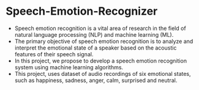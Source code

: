 # Speech-Emotion-Recognizer
- Speech emotion recognition is a vital area of research in the field of natural language processing (NLP) and machine learning (ML).
- The primary objective of speech emotion recognition is to analyze and interpret the emotional state of a speaker based on the acoustic features of their speech signal.
- In this project, we propose to develop a speech emotion recognition system using machine learning algorithms.
- This project, uses dataset of audio recordings of six emotional states, such as happiness, sadness, anger, calm, surprised and neutral.
